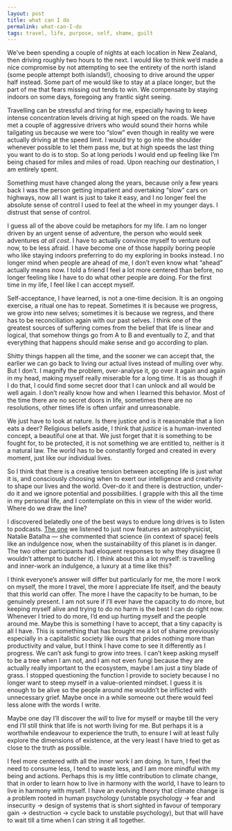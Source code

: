 ```yaml
---
layout: post
title: what can I do
permalink: what-can-I-do
tags: travel, life, purpose, self, shame, guilt
---
```

We’ve been spending a couple of nights at each location in New Zealand, then driving roughly two hours to the next. I would like to think we’d made a nice compromise by not attempting to see the entirety of the north island (some people attempt both islands!), choosing to drive around the upper half instead. Some part of me would like to stay at a place longer, but the part of me that fears missing out tends to win. We compensate by staying indoors on some days, foregoing any frantic sight seeing.

Travelling can be stressful and tiring for me, especially having to keep intense concentration levels driving at high speed on the roads. We have met a couple of aggressive drivers who would sound their horns while tailgating us because we were too “slow” even though in reality we were actually driving at the speed limit. I would try to go into the shoulder whenever possible to let them pass me, but at high speeds the last thing you want to do is to stop. So at long periods I would end up feeling like I’m being chased for miles and miles of road. Upon reaching our destination, I am entirely spent.

Something must have changed along the years, because only a few years back I was the person getting impatient and overtaking “slow” cars on highways, now all I want is just to take it easy, and I no longer feel the absolute sense of control I used to feel at the wheel in my younger days. I distrust that sense of control.

I guess all of the above could be metaphors for my life. I am no longer driven by an urgent sense of adventure, the person who would seek adventures _at all cost_. I have to actually convince myself to venture out now, to be less afraid. I have become one of those happily boring people who like staying indoors preferring to do my exploring in books instead. I no longer mind when people are ahead of me, I don’t even know what “ahead” actually means now. I told a friend I feel a lot more centered than before, no longer feeling like I have to do what other people are doing. For the first time in my life, I feel like I can accept myself. 

Self-acceptance, I have learned, is not a one-time decision. It is an ongoing exercise, a ritual one has to repeat. Sometimes it is because we progress, we grow into new selves; sometimes it is because we regress, and there has to be reconciliation again with our past selves. I think one of the greatest sources of suffering comes from the belief that life is linear and logical, that somehow things go from A to B and eventually to Z, and that everything that happens should make sense and go according to plan. 

Shitty things happen all the time, and the sooner we can accept that, the earlier we can go back to living our actual lives instead of mulling over why. But I don’t. I magnify the problem, over-analyse it, go over it again and again in my head, making myself really miserable for a long time. It is as though if I do that, I could find some secret door that I can unlock and all would be well again. I don’t really know how and when I learned this behavior. Most of the time there are no secret doors in life, sometimes there are no resolutions, other times life is often unfair and unreasonable.

We just have to look at nature. Is there justice and is it reasonable that a lion eats a deer? Religious beliefs aside, I think that _justice_ is a human-invented concept, a beautiful one at that. We just forget that it is something to be fought for, to be protected, it is not something we are entitled to, neither is it a natural law. The world has to be constantly forged and created in every moment, just like our individual lives. 

So I think that there is a creative tension between accepting life is just what it is, and consciously choosing when to exert our intelligence and creativity to shape our lives and the world. Over-do it and there is destruction, under-do it and we ignore potential and possibilities. I grapple with this all the time in my personal life, and I contemplate on this in view of the wider world. Where do we draw the line?

I discovered belatedly one of the best ways to endure long drives is to listen to podcasts. [The one](https://onbeing.org/programs/maria-popova-natalie-batalha-cosmic-imagining-civic-pondering-mar2018/) we listened to just now features an astrophysicist, Natalie Batalha — she commented that science (in context of space) feels like an indulgence now, when the sustainability of this planet is in danger. The two other participants had eloquent responses to why they disagree (I wouldn’t attempt to butcher it). I think about this a lot myself: is travelling and inner-work an indulgence, a luxury at a time like this?

I think everyone’s answer will differ but particularly for me, the more I work on myself, the more I travel, the more I appreciate life itself, and the beauty that this world can offer. The more I have the capacity to be human, to be genuinely present. I am not sure if I’ll ever have the capacity to do more, but keeping myself alive and trying to do no harm is the best I can do right now. Whenever I tried to do more, I’d end up hurting myself and the people around me. Maybe this is something I have to accept, that a tiny capacity is all I have. This is something that has brought me a lot of shame previously especially in a capitalistic society like ours that prides nothing more than productivity and value, but I think I have come to see it differently as I progress. We can’t ask fungi to grow into trees. I can’t keep asking myself to be a tree when I am not, and I am not even fungi because they are actually really important to the ecosystem, maybe I am just a tiny blade of grass. I stopped questioning the function I provide to society because I no longer want to steep myself in a value-oriented mindset. I guess it is enough to be alive so the people around me wouldn’t be inflicted with unnecessary grief. Maybe once in a while someone out there would feel less alone with the words I write. 

Maybe one day I’ll discover the _will_ to live for myself or maybe till the very end I’ll still think that life is not worth living for me. But perhaps it is a worthwhile endeavour to experience the truth, to ensure I will at least fully explore the dimensions of existence, at the very least I have tried to get as close to the truth as possible.

I feel more centered with all the inner work I am doing. In turn, I feel the need to consume less, I tend to waste less, and I am more mindful with my being and actions. Perhaps this is my little contribution to climate change, that in order to learn how to live in harmony with the world, I have to learn to live in harmony with myself. I have an evolving theory that climate change is a problem rooted in human psychology (unstable psychology -> fear and insecurity -> design of systems that is short sighted in favour of temporary gain -> destruction -> cycle back to unstable psychology), but that will have to wait till a time when I can string it all together.
